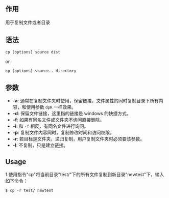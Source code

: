 ## 作用

用于复制文件或者目录

## 语法

```
cp [options] source dist
```
or
```
cp [options] source.. directory
```

## 参数

+ **-a**: 通常在复制文件夹时使用，保留链接，文件属性的同时复制目录下所有内容，和使用参数 `dpR` 一样效果。
+ **-d**: 保留文件链接，这里指的链接是 windows 的快捷方式。
+ **-f**: 如果有同名文件或文件夹不询问直接删除。
+ **-i**: 和 `-f` 相反，有同名文件进行询问。
+ **-p**: 复制文件内容同时，复制修改时间和访问权限。
+ **-r**: 若目标是文件夹，递归复制，用户复制文件夹时必须要该参数。
+ **-l**: 不复制，只是建立链接。


## Usage

1.使用指令"cp"将当前目录"test/"下的所有文件复制到新目录"newtest"下，输入如下命令：
```
$ cp -r test/ newtest
```